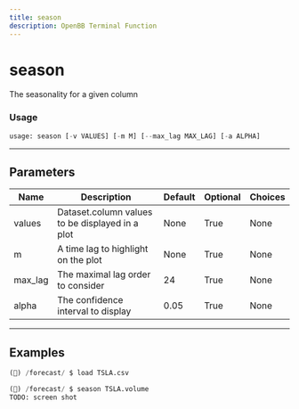 ```yaml
---
title: season
description: OpenBB Terminal Function
---
```


# season

The seasonality for a given column

### Usage 
```python
usage: season [-v VALUES] [-m M] [--max_lag MAX_LAG] [-a ALPHA]
```
---
## Parameters

| Name | Description | Default | Optional | Choices |
| ---- | ----------- | ------- | -------- | ------- |
| values | Dataset.column values to be displayed in a plot | None | True | None |
| m | A time lag to highlight on the plot | None | True | None |
| max_lag | The maximal lag order to consider | 24 | True | None |
| alpha | The confidence interval to display | 0.05 | True | None |
---
## Examples

```python
(🦋) /forecast/ $ load TSLA.csv

(🦋) /forecast/ $ season TSLA.volume
TODO: screen shot
```


